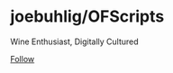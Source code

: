 # joebuhlig/OFScripts

 Wine Enthusiast, Digitally Cultured

 [Follow](https://github.com/login?return_to=%2Fjoebuhlig%2FOFScripts%2Fstargazers)

